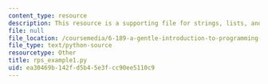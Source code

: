 ```yaml
---
content_type: resource
description: This resource is a supporting file for strings, lists, and list comprehensions.
file: null
file_location: /coursemedia/6-189-a-gentle-introduction-to-programming-using-python-january-iap-2011/ea30469b142fd5b45e3fcc90ee5110c9_rps_example1.py
file_type: text/python-source
resourcetype: Other
title: rps_example1.py
uid: ea30469b-142f-d5b4-5e3f-cc90ee5110c9
---
```

